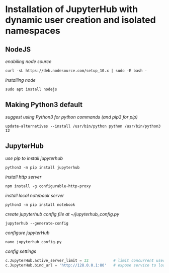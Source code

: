 # Installation of JupyterHub with dynamic user creation and isolated namespaces

## NodeJS

_enabiling node source_  
```
curl -sL https://deb.nodesource.com/setup_10.x | sudo -E bash -
```

_installing node_  
```
sudo apt install nodejs
```

## Making Python3 default

_suggest using Python3 for python commands (and pip3 for pip)_  
```
update-alternatives --install /usr/bin/python python /usr/bin/python3 12
```

## JupyterHub

_use pip to install jupyterhub_  
```
python3 -m pip install jupyterhub
```

_install http server_
```
npm install -g configurable-http-proxy
```

_install local notebook server_
```
python3 -m pip install notebook
```

_create jupyterhub config file at ~/jupyterhub_config.py_
```
jupyterhub --generate-config
```

_configure jupyterHub_
```
nano jupyterhub_config.py
```

_config settings_
```python
c.JupyterHub.active_server_limit = 32           # limit concurrent users
c.JupyterHub.bind_url = 'http://128.0.0.1:80'   # expose service to load balancer on port 80

```
